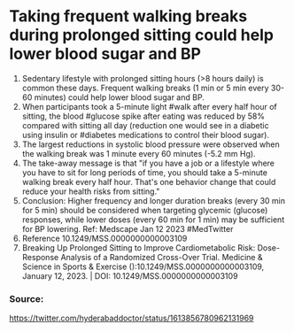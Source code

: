 # Taking frequent walking breaks during prolonged sitting could help lower blood sugar and BP

1. Sedentary lifestyle with prolonged sitting hours (>8 hours daily) is common these days. Frequent walking breaks (1 min or 5 min every 30-60 minutes) could help lower blood sugar and BP.
2. When participants took a 5-minute light #walk after every half hour of sitting, the blood #glucose spike after eating was reduced by 58% compared with sitting all day (reduction one would see in a diabetic using insulin or #diabetes medications to control their blood sugar).
3. The largest reductions in systolic blood pressure were observed when the walking break was 1 minute every 60 minutes (-5.2 mm Hg).
4. The take-away message is that "if you have a job or a lifestyle where you have to sit for long periods of time, you should take a 5-minute walking break every half hour. That's one behavior change that could reduce your health risks from sitting."
5. Conclusion: Higher frequency and longer duration breaks (every 30 min for 5 min) should be considered when targeting glycemic (glucose) responses, while lower doses (every 60 min for 1 min) may be sufficient for BP lowering.  Ref: Medscape Jan 12 2023  #MedTwitter
6. Reference 10.1249/MSS.0000000000003109
7. Breaking Up Prolonged Sitting to Improve Cardiometabolic Risk: Dose-Response Analysis of a Randomized Cross-Over Trial. Medicine & Science in Sports & Exercise ():10.1249/MSS.0000000000003109, January 12, 2023. | DOI: 10.1249/MSS.0000000000003109

### Source:
https://twitter.com/hyderabaddoctor/status/1613856780962131969
